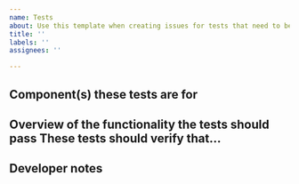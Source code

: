 ```yaml
---
name: Tests
about: Use this template when creating issues for tests that need to be written.
title: ''
labels: ''
assignees: ''

---
```


**Component(s) these tests are for**
- 

**Overview of the functionality the tests should pass**
These tests should verify that...
- 

**Developer notes**
-
